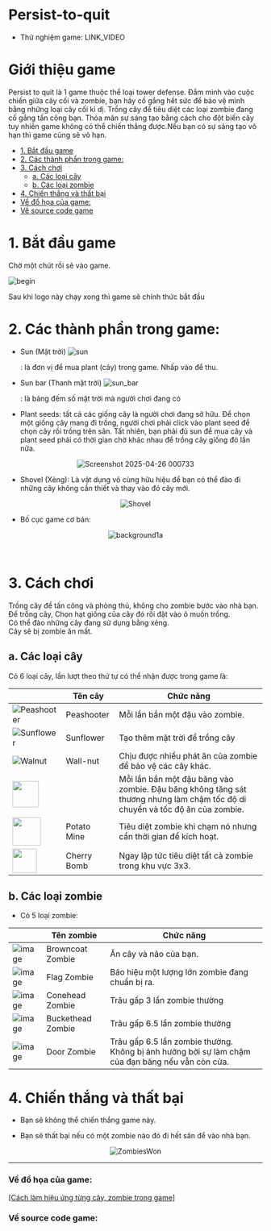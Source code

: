 # Persist-to-quit

- Thử nghiệm game: LINK_VIDEO

# Giới thiệu game

Persist to quit là 1 game thuộc thể loại tower defense. Đắm mình vào cuộc chiến giữa cây cối và zombie, bạn hãy cố
gắng hết sức để bảo vệ  mình bằng những loại cây cối kì dị. Trồng cây để tiêu diệt các loại zombie đang cố gắng tấn công bạn.
Thỏa mãn sự sáng tạo bằng cách cho đột biến cây tuy nhiên game không có thể chiến thắng được.Nếu bạn có sự sáng tạo vô hạn thì game cũng sẽ vô hạn.

- [1. Bắt đầu game](#1bắt-đầu-game)
- [2. Các thành phần trong game:](#2-các-thành-phần-trong-game)
- [3. Cách chơi](#3-cách-chơi)
    * [a. Các loại cây](#acác-loại-cây)
    * [b. Các loại zombie](#bcác-loại-zombie)
- [4. Chiến thắng và thất bại](#4-chiến-thắng-và-thất-bại)
- [Về đồ họa của game:](#về-đồ-họa-của-game)
- [Về source code game](#về-source-code-game)

# 1. Bắt đầu game

Chờ một chút rồi sẽ vào game.

![begin](https://github.com/user-attachments/assets/b1e9ba0e-0bac-4abb-8832-66135e151446)

Sau khi logo này chạy xong thì game sẽ chính thức bắt đầu

# 2. Các thành phần trong game:

-    Sun (Mặt trời) ![sun](https://github.com/user-attachments/assets/3c73b174-eb58-4f5b-aaab-99864297f890)

     : là đơn vị để mua plant (cây) trong game. Nhấp vào để thu.
     
-    Sun bar (Thanh mặt trời) ![sun_bar](https://github.com/user-attachments/assets/a8895acb-e23b-4850-867a-82e400f23f6c)

     : là bảng đếm số mặt trời mà người chơi đang có

- Plant seeds: tất cả các giống cây là người chơi đang sở hữu. Để chọn một giống cây mang đi trồng, người chơi phải
  click vào plant seed để chọn cây rồi trồng trên sân. Tất nhiên,
  bạn phải đủ sun để mua cây và plant seed phải có thời gian chờ khác nhau để trồng cây giống đó lần nữa.

<div style="text-align: center;">

![Screenshot 2025-04-26 000733](https://github.com/user-attachments/assets/98615da3-b3aa-4ad5-ba6c-02ece73545f3)

</div>

- Shovel (Xẻng): Là vật dụng vô cùng hữu hiệu để bạn có thể đào đi những cây không cần thiết và thay vào đó cây mới.

<div style="text-align: center;">

![Shovel](https://github.com/user-attachments/assets/d4387718-2fea-4799-b465-135d84f0de57)

</div>

- Bố cục game cơ bản:

<div style="text-align: center;">

![background1a](https://github.com/user-attachments/assets/403674b4-6ee1-44e8-b9a9-08b19b9d4953)

</div>

 

# 3. Cách chơi

Trồng cây để tấn công và phòng thủ, không cho zombie bước vào nhà bạn.<br/>
Để trồng cây, Chọn hạt giống của cây đó rồi đặt vào ô muốn trồng. <br/>
Có thể đào những cây đang sử dụng bằng xẻng.<br/>
Cây sẽ bị zombie ăn mất.

## a. Các loại cây

Có 6 loại cây, lần lượt theo thứ tự có thể nhận được trong game là:

|                                                                                               | Tên cây	     | Chức năng                                                                                                                    |
|-----------------------------------------------------------------------------------------------|--------------|------------------------------------------------------------------------------------------------------------------------------|
| ![Peashooter](https://github.com/user-attachments/assets/87f800ae-422a-44b3-b2a8-3a88810638f2)| Peashooter	 | Mỗi lần bắn một đậu vào zombie.                                                                                              |
| ![Sunflower](https://github.com/user-attachments/assets/cf9a2b82-76f4-451f-9e32-31d286cba6fe) | Sunflower	   | Tạo thêm mặt trời để trồng cây                                                                                               |
| ![Walnut](https://github.com/user-attachments/assets/d220fdf4-481b-4242-ab86-a8f87ecde935)    | Wall-nut	   | Chịu được nhiều phát ăn của zombie để bảo vệ các cây khác.                                                                   |
| <img src="resources/images/Plant_sheet/snowpea/SnowPea.png" width=52>        | 	    | Mỗi lần bắn một đậu băng vào zombie. Đậu băng không tăng sát thương nhưng làm chậm tốc độ di chuyển và tốc độ ăn của zombie. |
| <img src="resources/images/Plant_sheet/potatomine/Potato_Mine.png" width=56> | Potato Mine  | Tiêu diệt zombie khi chạm nó nhưng cần thời gian để kích hoạt.                                                               |
| <img src="resources/images/Plant_sheet/cherrybomb/Cherrybomb.png" width=48>  | Cherry Bomb	 | Ngay lập tức tiêu diệt tất cả zombie trong khu vực 3x3.                                                                      |

## b. Các loại zombie

- Có 5 loại zombie:

|                                         | Tên zombie 	       | Chức năng                                                                                        |
|-----------------------------------------|--------------------|--------------------------------------------------------------------------------------------------|
| ![image](resources/images/Choose_level/normal.png) | Browncoat Zombie	  | Ăn cây và não của bạn.                                                                           |
| ![image](resources/images/Choose_level/flag.png)   | Flag Zombie	       | Báo hiệu một lượng lớn zombie đang chuẩn bị ra.                                                  |
| ![image](resources/images/Choose_level/cone.png)   | Conehead Zombie	   | Trâu gấp 3 lần zombie thường                                                                     |
| ![image](resources/images/Choose_level/bucket.png) | Buckethead Zombie	 | Trâu gấp 6.5 lần zombie thường                                                                   |
| ![image](resources/images/Choose_level/door.png)   | Door Zombie	       | Trâu gấp 6.5 lần zombie thường. Không bị ảnh hưởng bởi sự làm chậm của đạn băng nếu vẫn còn cửa. |

# 4. Chiến thắng và thất bại

- Bạn sẽ không thể chiến thắng game này.

- Bạn sẽ thất bại nếu có một zombie nào đó đi hết sân để vào nhà bạn.

<div style="text-align: center;">

![ZombiesWon](https://github.com/user-attachments/assets/88e96e3a-6589-4867-9d1b-96bf17dda696)

</div>

---

### Về đồ họa của game:

[[Cách làm hiệu ứng từng cây, zombie trong game]](about_graphics.md)

### Về source code game:
